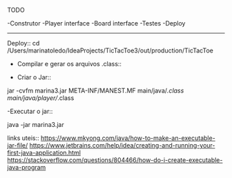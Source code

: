 TODO

-Construtor
-Player interface
-Board interface
-Testes
-Deploy

-----------------
Deploy::
cd /Users/marinatoledo/IdeaProjects/TicTacToe3/out/production/TicTacToe

- Compilar e gerar os arquivos .class::

- Criar o Jar::

jar -cvfm marina3.jar META-INF/MANEST.MF main/java/*.class main/java/player/*.class

-Executar o jar::

java -jar marina3.jar

links uteis::
https://www.mkyong.com/java/how-to-make-an-executable-jar-file/
https://www.jetbrains.com/help/idea/creating-and-running-your-first-java-application.html
https://stackoverflow.com/questions/804466/how-do-i-create-executable-java-program
